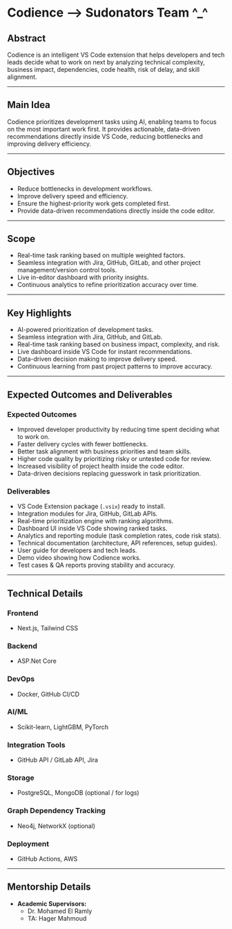 # Codience --> Sudonators Team ^_^

## Abstract
Codience is an intelligent VS Code extension that helps developers and tech leads decide what to work on next by analyzing technical complexity, business impact, dependencies, code health, risk of delay, and skill alignment.

---

## Main Idea
Codience prioritizes development tasks using AI, enabling teams to focus on the most important work first. It provides actionable, data-driven recommendations directly inside VS Code, reducing bottlenecks and improving delivery efficiency.

---

## Objectives
- Reduce bottlenecks in development workflows.
- Improve delivery speed and efficiency.
- Ensure the highest-priority work gets completed first.
- Provide data-driven recommendations directly inside the code editor.

---

## Scope
- Real-time task ranking based on multiple weighted factors.
- Seamless integration with Jira, GitHub, GitLab, and other project management/version control tools.
- Live in-editor dashboard with priority insights.
- Continuous analytics to refine prioritization accuracy over time.

---

## Key Highlights
- AI-powered prioritization of development tasks.
- Seamless integration with Jira, GitHub, and GitLab.
- Real-time task ranking based on business impact, complexity, and risk.
- Live dashboard inside VS Code for instant recommendations.
- Data-driven decision making to improve delivery speed.
- Continuous learning from past project patterns to improve accuracy.

---

## Expected Outcomes and Deliverables

### Expected Outcomes
- Improved developer productivity by reducing time spent deciding what to work on.
- Faster delivery cycles with fewer bottlenecks.
- Better task alignment with business priorities and team skills.
- Higher code quality by prioritizing risky or untested code for review.
- Increased visibility of project health inside the code editor.
- Data-driven decisions replacing guesswork in task prioritization.

### Deliverables
- VS Code Extension package (`.vsix`) ready to install.
- Integration modules for Jira, GitHub, GitLab APIs.
- Real-time prioritization engine with ranking algorithms.
- Dashboard UI inside VS Code showing ranked tasks.
- Analytics and reporting module (task completion rates, code risk stats).
- Technical documentation (architecture, API references, setup guides).
- User guide for developers and tech leads.
- Demo video showing how Codience works.
- Test cases & QA reports proving stability and accuracy.

---

## Technical Details

### Frontend
- Next.js, Tailwind CSS  

### Backend
- ASP.Net Core  

### DevOps
- Docker, GitHub CI/CD  

### AI/ML
- Scikit-learn, LightGBM, PyTorch  

### Integration Tools
- GitHub API / GitLab API, Jira  

### Storage
- PostgreSQL, MongoDB (optional / for logs)  

### Graph Dependency Tracking
- Neo4j, NetworkX (optional)  

### Deployment
- GitHub Actions, AWS  

---

## Mentorship Details
- **Academic Supervisors:**  
  - Dr. Mohamed El Ramly  
  - TA: Hager Mahmoud  



